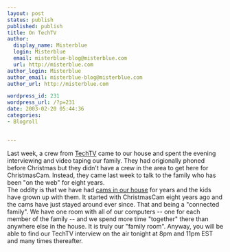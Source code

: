 ```yaml
---
layout: post
status: publish
published: publish
title: On TechTV
author:
  display_name: Misterblue
  login: Misterblue
  email: misterblue-blog@misterblue.com
  url: http://misterblue.com
author_login: Misterblue
author_email: misterblue-blog@misterblue.com
author_url: http://misterblue.com

wordpress_id: 231
wordpress_url: /?p=231
date: 2003-02-20 05:44:36
categories:
- Blogroll


---
```

Last week, a crew from <a href="http://www.techtv.com">TechTV</a> came to our house and spent the evening interviewing and video taping our family.  They had origionally phoned before Christmas but they didn't have a crew in the area to get here for ChristmasCam.  Instead, they came last week to talk to the family who has been "on the web" for eight years.  
The oddity is  that we have had <a href="http://www.livingroomcam.us">cams in our house</a> for years and the kids have grown up with them.  It started with ChristmasCam eight years ago and the cams have just stayed around ever since.
That and being a "connected family".  We have one room with all of our computers -- one for each member of the family -- and we spend more time "together" there than anywhere else in the house.  It is truly our "family room".
Anyway, you will be able to find our TechTV interview on the air tonight at 8pm and 11pm EST and many times thereafter.
